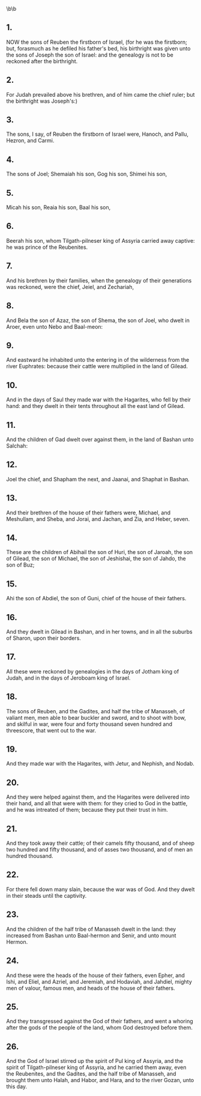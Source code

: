\b\b
## 1.
NOW the sons of Reuben the firstborn of Israel, (for he was the firstborn; but, forasmuch as he defiled his father's bed, his birthright was given unto the sons of Joseph the son of Israel: and the genealogy is not to be reckoned after the birthright.
## 2.
For Judah prevailed above his brethren, and of him came the chief ruler; but the birthright was Joseph's:)
## 3.
The sons, I say, of Reuben the firstborn of Israel were, Hanoch, and Pallu, Hezron, and Carmi.
## 4.
The sons of Joel; Shemaiah his son, Gog his son, Shimei his son,
## 5.
Micah his son, Reaia his son, Baal his son,
## 6.
Beerah his son, whom Tilgath-pilneser king of Assyria carried away captive: he was prince of the Reubenites.
## 7.
And his brethren by their families, when the genealogy of their generations was reckoned, were the chief, Jeiel, and Zechariah,
## 8.
And Bela the son of Azaz, the son of Shema, the son of Joel, who dwelt in Aroer, even unto Nebo and Baal-meon:
## 9.
And eastward he inhabited unto the entering in of the wilderness from the river Euphrates: because their cattle were multiplied in the land of Gilead.
## 10.
And in the days of Saul they made war with the Hagarites, who fell by their hand: and they dwelt in their tents throughout all the east land of Gilead.
## 11.
And the children of Gad dwelt over against them, in the land of Bashan unto Salchah:
## 12.
Joel the chief, and Shapham the next, and Jaanai, and Shaphat in Bashan.
## 13.
And their brethren of the house of their fathers were, Michael, and Meshullam, and Sheba, and Jorai, and Jachan, and Zia, and Heber, seven.
## 14.
These are the children of Abihail the son of Huri, the son of Jaroah, the son of Gilead, the son of Michael, the son of Jeshishai, the son of Jahdo, the son of Buz;
## 15.
Ahi the son of Abdiel, the son of Guni, chief of the house of their fathers.
## 16.
And they dwelt in Gilead in Bashan, and in her towns, and in all the suburbs of Sharon, upon their borders.
## 17.
All these were reckoned by genealogies in the days of Jotham king of Judah, and in the days of Jeroboam king of Israel.
## 18.
The sons of Reuben, and the Gadites, and half the tribe of Manasseh, of valiant men, men able to bear buckler and sword, and to shoot with bow, and skilful in war, were four and forty thousand seven hundred and threescore, that went out to the war.
## 19.
And they made war with the Hagarites, with Jetur, and Nephish, and Nodab.
## 20.
And they were helped against them, and the Hagarites were delivered into their hand, and all that were with them: for they cried to God in the battle, and he was intreated of them; because they put their trust in him.
## 21.
And they took away their cattle; of their camels fifty thousand, and of sheep two hundred and fifty thousand, and of asses two thousand, and of men an hundred thousand.
## 22.
For there fell down many slain, because the war was of God. And they dwelt in their steads until the captivity.
## 23.
And the children of the half tribe of Manasseh dwelt in the land: they increased from Bashan unto Baal-hermon and Senir, and unto mount Hermon.
## 24.
And these were the heads of the house of their fathers, even Epher, and Ishi, and Eliel, and Azriel, and Jeremiah, and Hodaviah, and Jahdiel, mighty men of valour, famous men, and heads of the house of their fathers.
## 25.
And they transgressed against the God of their fathers, and went a whoring after the gods of the people of the land, whom God destroyed before them.
## 26.
And the God of Israel stirred up the spirit of Pul king of Assyria, and the spirit of Tilgath-pilneser king of Assyria, and he carried them away, even the Reubenites, and the Gadites, and the half tribe of Manasseh, and brought them unto Halah, and Habor, and Hara, and to the river Gozan, unto this day.
